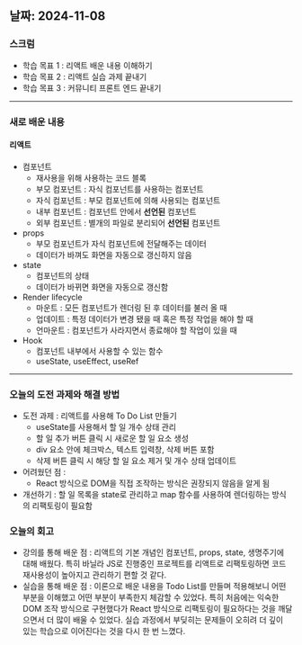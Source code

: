 ## 날짜: 2024-11-08

### 스크럼
- 학습 목표 1 : 리액트 배운 내용 이해하기 
- 학습 목표 2 : 리액트 실습 과제 끝내기 
- 학습 목표 3 : 커뮤니티 프론트 엔드 끝내기  

---

### 새로 배운 내용
#### 리액트  
- 컴포넌트
    - 재사용을 위해 사용하는 코드 블록 
    - 부모 컴포넌트 : 자식 컴포넌트를 사용하는 컴포넌트
    - 자식 컴포넌트 : 부모 컴포넌트에 의해 사용되는 컴포넌트 
    - 내부 컴포넌트 : 컴포넌트 안에서 __선언된__ 컴포넌트 
    - 외부 컴포넌트 : 별개의 파일로 분리되어 __선언된__ 컴포넌트 
- props
    - 부모 컴포넌트가 자식 컴포넌트에 전달해주는 데이터 
    - 데이터가 바껴도 화면을 자동으로 갱신하지 않음 
- state
    - 컴포넌트의 상태 
    - 데이터가 바뀌면 화면을 자동으로 갱신함 
- Render lifecycle
    - 마운트 : 모든 컴포넌트가 렌더링 된 후 데이터를 불러 올 때 
    - 업데이트 : 특정 데이터가 변경 됐을 때 혹은 특정 작업을 해야 할 때
    - 언마운트 : 컴포넌트가 사라지면서 종료해야 할 작업이 있을 때
- Hook 
    - 컴포넌트 내부에서 사용할 수 있는 함수 
    - useState, useEffect, useRef


---


### 오늘의 도전 과제와 해결 방법
- 도전 과제 : 리액트를 사용해 To Do List 만들기 
    - useState를 사용해서 할 일 개수 상태 관리 
    - 할 일 추가 버튼 클릭 시 새로운 할 일 요소 생성
    - div 요소 안에 체크박스, 텍스트 입력창, 삭제 버튼 포함
    - 삭제 버튼 클릭 시 해당 할 일 요소 제거 및 개수 상태 업데이트
- 어려웠던 점 :
    - React 방식으로 DOM을 직접 조작하는 방식은 권장되지 않음을 알게 됨
- 개선하기 : 할 일 목록을 state로 관리하고 map 함수를 사용하여 렌더링하는 방식의 리팩토링이 필요함


### 오늘의 회고
- 강의를 통해 배운 점 : 리액트의 기본 개념인 컴포넌트, props, state, 생명주기에 대해 배웠다. 특히 바닐라 JS로 진행중인 프로젝트를 리액트로 리팩토링하면 코드 재사용성이 높아지고 관리하기 편할 것 같다. 
- 실습을 통해 배운 점 : 이론으로 배운 내용을 Todo List를 만들며 적용해보니 어떤 부분을 이해했고 어떤 부분이 부족한지 체감할 수 있었다. 특히 처음에는 익숙한 DOM 조작 방식으로 구현했다가 React 방식으로 리팩토링이 필요하다는 것을 깨달으면서 더 많이 배울 수 있었다. 실습 과정에서 부딪히는 문제들이 오히려 더 깊이 있는 학습으로 이어진다는 것을 다시 한 번 느꼈다.




